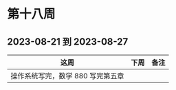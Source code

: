 # 第十八周

## 2023-08-21 到 2023-08-27

| 这周                              | 下周 | 备注 |
| --------------------------------- | ---- | ---- |
| 操作系统写完，数学 880 写完第五章 |      |      |
